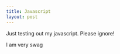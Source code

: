 ```yaml
---
title: Javascript
layout: post
---
```

Just testing out my javascript. Please ignore!



I am very swag
